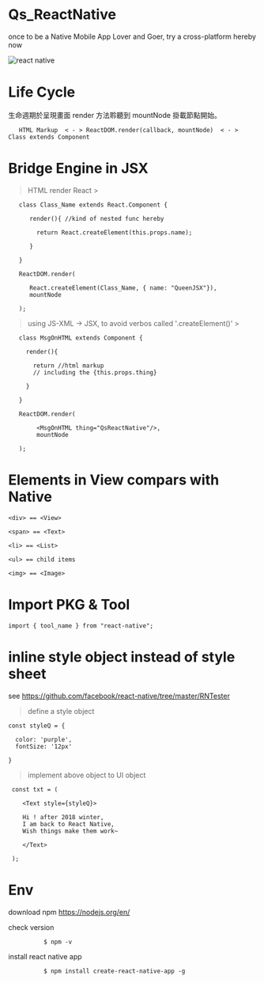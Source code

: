 # Qs_ReactNative
once to be a Native Mobile App Lover and Goer, try a cross-platform hereby now

![react native](https://vincent.fishboneapps.com/images/learning/reactNative/reactnativeday7.png)

# Life Cycle


生命週期於呈現畫面 render 方法聆聽到 mountNode 掛載節點開始。
                          
 
       HTML Markup  < - > ReactDOM.render(callback, mountNode)  < - >  Class extends Component
       

# Bridge Engine in JSX

> HTML render React >

       class Class_Name extends React.Component {
       
          render(){ //kind of nested func hereby
          
            return React.createElement(this.props.name);
          
          }
       
       }
       
       ReactDOM.render(
       
          React.createElement(Class_Name, { name: "QueenJSX"}),
          mountNode
        
       );

> using JS-XML -> JSX, to avoid verbos called '.createElement()' >

       class MsgOnHTML extends Component {
       
         render(){
         
           return //html markup 
           // including the {this.props.thing}
         
         }
       
       }
       
       ReactDOM.render(
       
            <MsgOnHTML thing="QsReactNative"/>,
            mountNode
       
       );
       
# Elements in View compars with Native

    <div> == <View>

    <span> == <Text>

    <li> == <List>

    <ul> == child items

    <img> == <Image>
 
# Import PKG & Tool

    import { tool_name } from "react-native";
    
# inline style object instead of style sheet 

see <https://github.com/facebook/react-native/tree/master/RNTester>

> define a style object

    const styleQ = {
    
      color: 'purple',
      fontSize: '12px'
    
    }

> implement above object to UI object

     const txt = (
     
        <Text style={styleQ}>
        
        Hi ! after 2018 winter,
        I am back to React Native,
        Wish things make them work~
        
        </Text>
     
     ); 
     
# Env 

download npm <https://nodejs.org/en/>

check version 

              $ npm -v
              
install react native app

              $ npm install create-react-native-app -g
              
   
 
